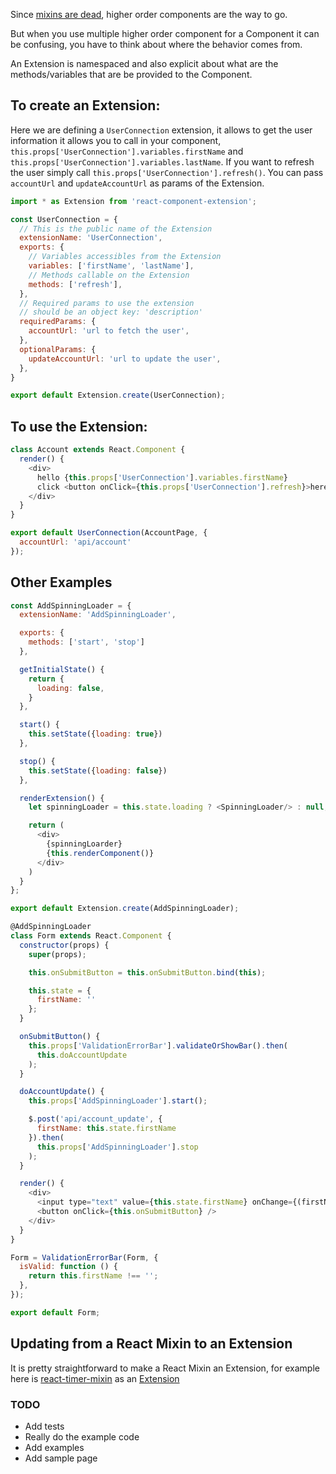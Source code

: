 Since [mixins are dead](https://medium.com/@dan_abramov/mixins-are-dead-long-live-higher-order-components-94a0d2f9e750#.jqp1e0of3), higher order components are the way to go.

But when you use multiple higher order component for a Component it can be confusing, you have to think about where the behavior comes from.

An Extension is namespaced and also explicit about what are the methods/variables that are be provided to the Component.

## To create an Extension:

Here we are defining a `UserConnection` extension, it allows to get the user information it allows you to call in your component, `this.props['UserConnection'].variables.firstName` and `this.props['UserConnection'].variables.lastName`.
If you want to refresh the user simply call `this.props['UserConnection'].refresh()`.
You can pass `accountUrl` and `updateAccountUrl` as params of the Extension.

```javascript
import * as Extension from 'react-component-extension';

const UserConnection = {
  // This is the public name of the Extension
  extensionName: 'UserConnection',
  exports: {
    // Variables accessibles from the Extension
    variables: ['firstName', 'lastName'],
    // Methods callable on the Extension
    methods: ['refresh'],
  },
  // Required params to use the extension
  // should be an object key: 'description'
  requiredParams: {
    accountUrl: 'url to fetch the user',
  },
  optionalParams: {
    updateAccountUrl: 'url to update the user',
  },
}

export default Extension.create(UserConnection);
```

## To use the Extension:

```javascript
class Account extends React.Component {
  render() {
    <div>
      hello {this.props['UserConnection'].variables.firstName}
      click <button onClick={this.props['UserConnection'].refresh}>here</button> to refresh
    </div>
  }
}

export default UserConnection(AccountPage, {
  accountUrl: 'api/account'
});
```


## Other Examples

```javascript
const AddSpinningLoader = {
  extensionName: 'AddSpinningLoader',

  exports: {
    methods: ['start', 'stop']
  },

  getInitialState() {
    return {
      loading: false,
    }
  },

  start() {
    this.setState({loading: true})
  },

  stop() {
    this.setState({loading: false})
  },

  renderExtension() {
    let spinningLoader = this.state.loading ? <SpinningLoader/> : null;

    return (
      <div>
        {spinningLoarder}
        {this.renderComponent()}
      </div>
    )
  }  
};

export default Extension.create(AddSpinningLoader);
```

```javascript
@AddSpinningLoader
class Form extends React.Component {
  constructor(props) {
    super(props);

    this.onSubmitButton = this.onSubmitButton.bind(this);

    this.state = {
      firstName: ''
    };
  }

  onSubmitButton() {
    this.props['ValidationErrorBar'].validateOrShowBar().then(
      this.doAccountUpdate
    );
  }

  doAccountUpdate() {
    this.props['AddSpinningLoader'].start();

    $.post('api/account_update', {
      firstName: this.state.firstName
    }).then(
      this.props['AddSpinningLoader'].stop
    );
  }

  render() {
    <div>
      <input type="text" value={this.state.firstName} onChange={(firstName) => this.setState({firstName})} />;
      <button onClick={this.onSubmitButton} />
    </div>
  }
}

Form = ValidationErrorBar(Form, {
  isValid: function () {
    return this.firstName !== '';
  },
});

export default Form;
```

## Updating from a React Mixin to an Extension

It is pretty straightforward to make a React Mixin an Extension, for example here is [react-timer-mixin](https://github.com/reactjs/react-timer-mixin) as an [Extension](./examples/extensions/TimerExtension.js)

### TODO

* Add tests
* Really do the example code
* Add examples
* Add sample page
